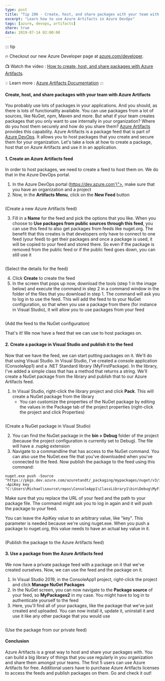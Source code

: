 ```yaml
---
type: post
title: "Tip 206 - Create, host, and share packages with your team with Azure Artifacts"
excerpt: "Learn how to use Azure Artifacts in Azure DevOps"
tags: [azure, devops, artifacts]
share: true
date: 2019-07-14 02:00:00
---
```

 
::: tip

:fire: Checkout our new Azure Developer page at [azure.com/developer](https://azure.com/developer?WT.mc_id=azure-azuredevtips-azureappsdev).

:tv: Watch the video : [How to create, host, and share packages with Azure Artifacts](https://www.youtube.com/watch?v=xHNXwqxV7Uc&list=PLLasX02E8BPCNCK8Thcxu-Y-XcBUbhFWC&index=63&t=0s?WT.mc_id=youtube-azuredevtips-azureappsdev).

:bulb: Learn more : [Azure Artifacts Documentation](https://docs.microsoft.com/en-us/azure/devops/artifacts/?view=azure-devops?WT.mc_id=azure-azuredevtips-azureappsdev)
:::

#### Create, host, and share packages with your team with Azure Artifacts

You probably use lots of packages in your applications. And you should, as there is lots of functionality available. You can use packages from a lot of sources, like NuGet, npm, Maven and more. But what if your team creates packages that you only want to use internally in your organization? Where do you host them securely and how do you share them? [Azure Artifacts](https://docs.microsoft.com/azure/devops/artifacts/?view=vsts?WT.mc_id=docs-azuredevtips-azureappsdev) provides this capability. Azure Artifacts is a package feed that is part of [Azure DevOps](https://azure.microsoft.com/services/devops?WT.mc_id=azure-azuredevtips-azureappsdev). It allows you to host packages that you create and secure them for your organization. Let's take a look at how to create a package, host that on Azure Artifacts and use it in an application.

#### 1. Create an Azure Artifacts feed

In order to host packages, we need to create a feed to host them on. We do that in the Azure DevOps portal.

1. In the Azure DevOps portal (https://dev.azure.com')">, make sure that you have an organization and a project
2. Now, in the **Artifacts Menu**, click on the **New Feed** button

<img :src="$withBase('/files/CreateAzureArtifactsFeed.png')">

(Create a new Azure Artifacts feed)

3. Fill in a **Name** for the feed and pick the options that you like. When you choose to **Use packages from public sources through this feed**, you can use this feed to also get packages from feeds like nuget.org. The benefit that this creates is that developers only have to connect to one feed (your feed) to get their packages and once a package is used, it will be copied to your feed and stored there. So even if the package is removed from the public feed or if the public feed goes down, you can still use it

<img :src="$withBase('/files/CreateNewFeed.png')">

(Select the details for the feed)

4. Click **Create** to create the feed
5. In the screen that pops up now, download the tools (step 1 in the image below) and execute the command in step 2 in a command window in the folder of the files that you download in step 1. The command will ask you to log in to use the feed. This will add the feed to to your NuGet configuration, so that when you use a package from there (for instance in Visual Studio), it will allow you to use packages from your feed

<img :src="$withBase('/files/ConnectToFeed.png')">

(Add the feed to the NuGet configuration)

That's it! We now have a feed that we can use to host packages on.

#### 2. Create a package in Visual Studio and publish it to the feed

Now that we have the feed, we can start putting packages on it. We'll do that using Visual Studio.
In Visual Studio, I've created a console application (ConsoleApp1) and a .NET Standard library (MyFirstPackage). In the library, I've added a simple class that has a method that returns a string. We'll create a NuGet package from the library and publish that to our Azure Artifacts feed.

1. In Visual Studio, right-click the library project and click **Pack**. This will create a NuGet package from the library
   * You can customize the properties of the NuGet package by editing the values in the Package tab of the project properties (right-click the project and click Properties)

<img :src="$withBase('/files/CreatePackageInVisualStudio.png')">

(Create a NuGet package in Visual Studio)

2. You can find the NuGet package in the **bin > Debug** folder of the project (because the project configuration is currently set to Debug). The file will have a .nupkg extension
3. Navigate to a commandline that has access to the NuGet command. You can also use the NuGet.exe file that you've downloaded when you've connected to the feed. Now publish the package to the feed using this command:
```
nuget.exe push -Source "https://pkgs.dev.azure.com/azuretandt/_packaging/mypackages/nuget/v3/index.json" -ApiKey key "C:\Users\Michael\source\repos\ConsoleApp1\ClassLibrary1\bin\Debug\MyFirstPackage.2.3.0.nupkg"
```
Make sure that you replace the URL of your feed and the path to your package file. The command might ask you to log in again and it will push the package to your feed.

You can leave the ApiKey value to an arbitrary value, like "key". This parameter is needed because we're using nuget.exe. When you push a package to nuget.org, this value needs to have an actual key value in it.

<img :src="$withBase('/files/PublishPackage.png')">

(Publish the package to the Azure Artifacts feed)

#### 3. Use a package from the Azure Artifacts feed
We now have a private package feed with a package on it that we've created ourselves. Now, we can use the feed and the package on it.

1. In Visual Studio 2019, in the ConsoleApp1 project, right-click the project and click **Manage NuGet Packages**
2. In the NuGet screen, you can now navigate to the **Package source** of your feed, so **MyPackages2** in my case. You might have to log in to authenticate yourself to the feed
3. Here, you'll find all of your packages, like the package that we've just created and uploaded. You can now install it, update it, uninstall it and use it like any other package that you would use

<img :src="$withBase('/files/InstallPackage.png')">

(Use the package from our private feed)

#### Conclusion

Azure Artifacts is a great way to host and share your packages with. You can build a big library of things that you use regularly in you organization and share them amongst your teams. The first 5 users can use Azure Artifacts for free. Additional users have to purchase Azure Artifacts licenses to access the feeds and publish packages on them. Go and check it out!

